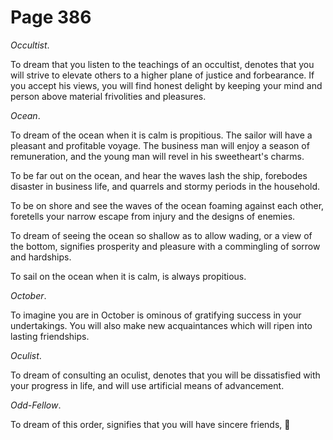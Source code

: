 # Page 386
_Occultist_.


To dream that you listen to the teachings of an occultist, denotes that you
will strive to elevate others to a higher plane of justice and forbearance.
If you accept his views, you will find honest delight by keeping your mind
and person above material frivolities and pleasures.


_Ocean_.


To dream of the ocean when it is calm is propitious.
The sailor will have a pleasant and profitable voyage.
The business man will enjoy a season of remuneration,
and the young man will revel in his sweetheart's charms.


To be far out on the ocean, and hear the waves lash the ship,
forebodes disaster in business life, and quarrels and stormy
periods in the household.


To be on shore and see the waves of the ocean foaming against each other,
foretells your narrow escape from injury and the designs of enemies.


To dream of seeing the ocean so shallow as to allow wading,
or a view of the bottom, signifies prosperity and pleasure
with a commingling of sorrow and hardships.


To sail on the ocean when it is calm, is always propitious.


_October_.


To imagine you are in October is ominous of gratifying success
in your undertakings. You will also make new acquaintances
which will ripen into lasting friendships.


_Oculist_.


To dream of consulting an oculist, denotes that you will be dissatisfied
with your progress in life, and will use artificial means of advancement.


_Odd-Fellow_.


To dream of this order, signifies that you will have sincere friends,

